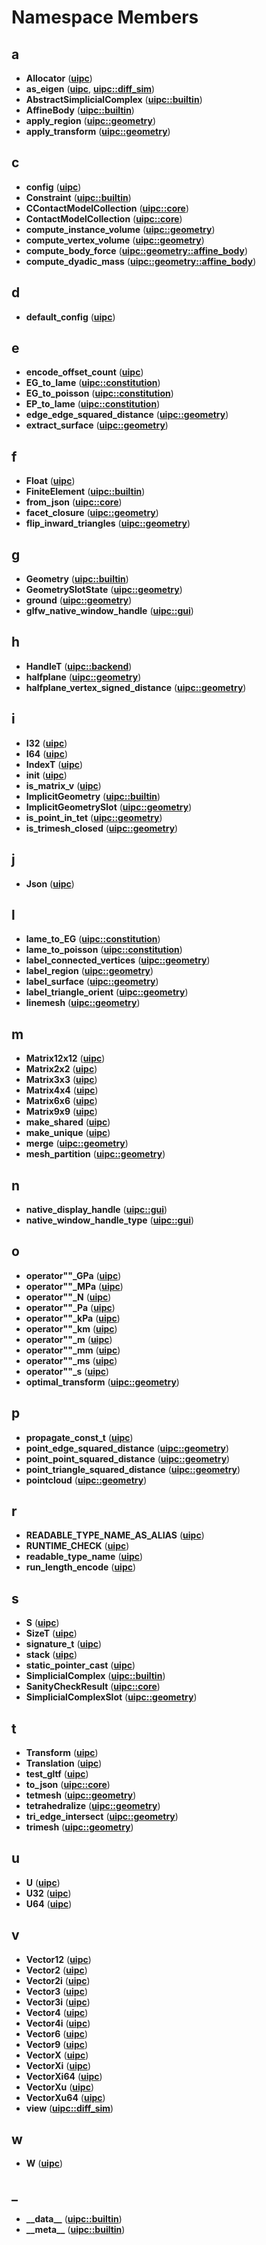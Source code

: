
# Namespace Members



## a

* **Allocator** ([**uipc**](namespaceuipc.md))
* **as\_eigen** ([**uipc**](namespaceuipc.md), [**uipc::diff\_sim**](namespaceuipc_1_1diff__sim.md))
* **AbstractSimplicialComplex** ([**uipc::builtin**](namespaceuipc_1_1builtin.md))
* **AffineBody** ([**uipc::builtin**](namespaceuipc_1_1builtin.md))
* **apply\_region** ([**uipc::geometry**](namespaceuipc_1_1geometry.md))
* **apply\_transform** ([**uipc::geometry**](namespaceuipc_1_1geometry.md))


## c

* **config** ([**uipc**](namespaceuipc.md))
* **Constraint** ([**uipc::builtin**](namespaceuipc_1_1builtin.md))
* **CContactModelCollection** ([**uipc::core**](namespaceuipc_1_1core.md))
* **ContactModelCollection** ([**uipc::core**](namespaceuipc_1_1core.md))
* **compute\_instance\_volume** ([**uipc::geometry**](namespaceuipc_1_1geometry.md))
* **compute\_vertex\_volume** ([**uipc::geometry**](namespaceuipc_1_1geometry.md))
* **compute\_body\_force** ([**uipc::geometry::affine\_body**](namespaceuipc_1_1geometry_1_1affine__body.md))
* **compute\_dyadic\_mass** ([**uipc::geometry::affine\_body**](namespaceuipc_1_1geometry_1_1affine__body.md))


## d

* **default\_config** ([**uipc**](namespaceuipc.md))


## e

* **encode\_offset\_count** ([**uipc**](namespaceuipc.md))
* **EG\_to\_lame** ([**uipc::constitution**](namespaceuipc_1_1constitution.md))
* **EG\_to\_poisson** ([**uipc::constitution**](namespaceuipc_1_1constitution.md))
* **EP\_to\_lame** ([**uipc::constitution**](namespaceuipc_1_1constitution.md))
* **edge\_edge\_squared\_distance** ([**uipc::geometry**](namespaceuipc_1_1geometry.md))
* **extract\_surface** ([**uipc::geometry**](namespaceuipc_1_1geometry.md))


## f

* **Float** ([**uipc**](namespaceuipc.md))
* **FiniteElement** ([**uipc::builtin**](namespaceuipc_1_1builtin.md))
* **from\_json** ([**uipc::core**](namespaceuipc_1_1core.md))
* **facet\_closure** ([**uipc::geometry**](namespaceuipc_1_1geometry.md))
* **flip\_inward\_triangles** ([**uipc::geometry**](namespaceuipc_1_1geometry.md))


## g

* **Geometry** ([**uipc::builtin**](namespaceuipc_1_1builtin.md))
* **GeometrySlotState** ([**uipc::geometry**](namespaceuipc_1_1geometry.md))
* **ground** ([**uipc::geometry**](namespaceuipc_1_1geometry.md))
* **glfw\_native\_window\_handle** ([**uipc::gui**](namespaceuipc_1_1gui.md))


## h

* **HandleT** ([**uipc::backend**](namespaceuipc_1_1backend.md))
* **halfplane** ([**uipc::geometry**](namespaceuipc_1_1geometry.md))
* **halfplane\_vertex\_signed\_distance** ([**uipc::geometry**](namespaceuipc_1_1geometry.md))


## i

* **I32** ([**uipc**](namespaceuipc.md))
* **I64** ([**uipc**](namespaceuipc.md))
* **IndexT** ([**uipc**](namespaceuipc.md))
* **init** ([**uipc**](namespaceuipc.md))
* **is\_matrix\_v** ([**uipc**](namespaceuipc.md))
* **ImplicitGeometry** ([**uipc::builtin**](namespaceuipc_1_1builtin.md))
* **ImplicitGeometrySlot** ([**uipc::geometry**](namespaceuipc_1_1geometry.md))
* **is\_point\_in\_tet** ([**uipc::geometry**](namespaceuipc_1_1geometry.md))
* **is\_trimesh\_closed** ([**uipc::geometry**](namespaceuipc_1_1geometry.md))


## j

* **Json** ([**uipc**](namespaceuipc.md))


## l

* **lame\_to\_EG** ([**uipc::constitution**](namespaceuipc_1_1constitution.md))
* **lame\_to\_poisson** ([**uipc::constitution**](namespaceuipc_1_1constitution.md))
* **label\_connected\_vertices** ([**uipc::geometry**](namespaceuipc_1_1geometry.md))
* **label\_region** ([**uipc::geometry**](namespaceuipc_1_1geometry.md))
* **label\_surface** ([**uipc::geometry**](namespaceuipc_1_1geometry.md))
* **label\_triangle\_orient** ([**uipc::geometry**](namespaceuipc_1_1geometry.md))
* **linemesh** ([**uipc::geometry**](namespaceuipc_1_1geometry.md))


## m

* **Matrix12x12** ([**uipc**](namespaceuipc.md))
* **Matrix2x2** ([**uipc**](namespaceuipc.md))
* **Matrix3x3** ([**uipc**](namespaceuipc.md))
* **Matrix4x4** ([**uipc**](namespaceuipc.md))
* **Matrix6x6** ([**uipc**](namespaceuipc.md))
* **Matrix9x9** ([**uipc**](namespaceuipc.md))
* **make\_shared** ([**uipc**](namespaceuipc.md))
* **make\_unique** ([**uipc**](namespaceuipc.md))
* **merge** ([**uipc::geometry**](namespaceuipc_1_1geometry.md))
* **mesh\_partition** ([**uipc::geometry**](namespaceuipc_1_1geometry.md))


## n

* **native\_display\_handle** ([**uipc::gui**](namespaceuipc_1_1gui.md))
* **native\_window\_handle\_type** ([**uipc::gui**](namespaceuipc_1_1gui.md))


## o

* **operator""\_GPa** ([**uipc**](namespaceuipc.md))
* **operator""\_MPa** ([**uipc**](namespaceuipc.md))
* **operator""\_N** ([**uipc**](namespaceuipc.md))
* **operator""\_Pa** ([**uipc**](namespaceuipc.md))
* **operator""\_kPa** ([**uipc**](namespaceuipc.md))
* **operator""\_km** ([**uipc**](namespaceuipc.md))
* **operator""\_m** ([**uipc**](namespaceuipc.md))
* **operator""\_mm** ([**uipc**](namespaceuipc.md))
* **operator""\_ms** ([**uipc**](namespaceuipc.md))
* **operator""\_s** ([**uipc**](namespaceuipc.md))
* **optimal\_transform** ([**uipc::geometry**](namespaceuipc_1_1geometry.md))


## p

* **propagate\_const\_t** ([**uipc**](namespaceuipc.md))
* **point\_edge\_squared\_distance** ([**uipc::geometry**](namespaceuipc_1_1geometry.md))
* **point\_point\_squared\_distance** ([**uipc::geometry**](namespaceuipc_1_1geometry.md))
* **point\_triangle\_squared\_distance** ([**uipc::geometry**](namespaceuipc_1_1geometry.md))
* **pointcloud** ([**uipc::geometry**](namespaceuipc_1_1geometry.md))


## r

* **READABLE\_TYPE\_NAME\_AS\_ALIAS** ([**uipc**](namespaceuipc.md))
* **RUNTIME\_CHECK** ([**uipc**](namespaceuipc.md))
* **readable\_type\_name** ([**uipc**](namespaceuipc.md))
* **run\_length\_encode** ([**uipc**](namespaceuipc.md))


## s

* **S** ([**uipc**](namespaceuipc.md))
* **SizeT** ([**uipc**](namespaceuipc.md))
* **signature\_t** ([**uipc**](namespaceuipc.md))
* **stack** ([**uipc**](namespaceuipc.md))
* **static\_pointer\_cast** ([**uipc**](namespaceuipc.md))
* **SimplicialComplex** ([**uipc::builtin**](namespaceuipc_1_1builtin.md))
* **SanityCheckResult** ([**uipc::core**](namespaceuipc_1_1core.md))
* **SimplicialComplexSlot** ([**uipc::geometry**](namespaceuipc_1_1geometry.md))


## t

* **Transform** ([**uipc**](namespaceuipc.md))
* **Translation** ([**uipc**](namespaceuipc.md))
* **test\_gltf** ([**uipc**](namespaceuipc.md))
* **to\_json** ([**uipc::core**](namespaceuipc_1_1core.md))
* **tetmesh** ([**uipc::geometry**](namespaceuipc_1_1geometry.md))
* **tetrahedralize** ([**uipc::geometry**](namespaceuipc_1_1geometry.md))
* **tri\_edge\_intersect** ([**uipc::geometry**](namespaceuipc_1_1geometry.md))
* **trimesh** ([**uipc::geometry**](namespaceuipc_1_1geometry.md))


## u

* **U** ([**uipc**](namespaceuipc.md))
* **U32** ([**uipc**](namespaceuipc.md))
* **U64** ([**uipc**](namespaceuipc.md))


## v

* **Vector12** ([**uipc**](namespaceuipc.md))
* **Vector2** ([**uipc**](namespaceuipc.md))
* **Vector2i** ([**uipc**](namespaceuipc.md))
* **Vector3** ([**uipc**](namespaceuipc.md))
* **Vector3i** ([**uipc**](namespaceuipc.md))
* **Vector4** ([**uipc**](namespaceuipc.md))
* **Vector4i** ([**uipc**](namespaceuipc.md))
* **Vector6** ([**uipc**](namespaceuipc.md))
* **Vector9** ([**uipc**](namespaceuipc.md))
* **VectorX** ([**uipc**](namespaceuipc.md))
* **VectorXi** ([**uipc**](namespaceuipc.md))
* **VectorXi64** ([**uipc**](namespaceuipc.md))
* **VectorXu** ([**uipc**](namespaceuipc.md))
* **VectorXu64** ([**uipc**](namespaceuipc.md))
* **view** ([**uipc::diff\_sim**](namespaceuipc_1_1diff__sim.md))


## w

* **W** ([**uipc**](namespaceuipc.md))


## _

* **\_\_data\_\_** ([**uipc::builtin**](namespaceuipc_1_1builtin.md))
* **\_\_meta\_\_** ([**uipc::builtin**](namespaceuipc_1_1builtin.md))




